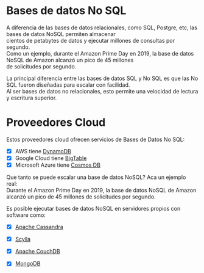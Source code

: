 # Bases de datos No SQL

A diferencia de las bases de datos relacionales, como SQL, Postgre, etc, las bases de datos NoSQL permiten almacenar   
cientos de petabytes de datos y ejecutar millones de consultas por segundo.    
Como un ejemplo, durante el Amazon Prime Day en 2019, la base de datos NoSQL de Amazon alcanzó un pico de 45 millones   
de solicitudes por segundo.    

La principal diferencia entre las bases de datos SQL y No SQL es que las No SQL fueron diseñadas para escalar con facilidad.   
Al ser bases de datos no relacionales, esto permite una velocidad de lectura y escritura superior.  

# Proveedores Cloud  
Estos proveedores cloud ofrecen servicios de Bases de Datos No SQL:   

- [x] AWS tiene [DynamoDB](https://docs.aws.amazon.com/amazondynamodb/latest/developerguide/Introduction.html)  
- [x] Google Cloud tiene [BigTable](https://cloud.google.com/bigtable?hl=es)  
- [x] Microsoft Azure tiene [Cosmos DB](https://learn.microsoft.com/en-us/azure/cosmos-db/introduction)  

Que tanto se puede escalar una base de datos NoSQL?   Aca un ejemplo real:\
Durante el Amazon Prime Day en 2019, la base de datos NoSQL de Amazon alcanzó un pico de 45 millones de solicitudes por segundo.

Es posible ejecutar bases de datos NoSQL en servidores propios  con software como:   

- [x] [Apache Cassandra](https://cassandra.apache.org/_/index.html)   
- [x] [Scylla](https://www.scylladb.com/)  
- [x] [Apache CouchDB](https://couchdb.apache.org/)  
- [x] [MongoDB](https://www.mongodb.com/)  


